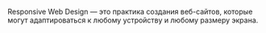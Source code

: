 Responsive Web Design — это практика создания веб-сайтов, которые могут адаптироваться к любому устройству и любому размеру экрана.

